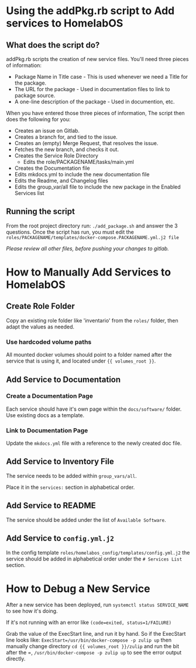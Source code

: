 # Using the addPkg.rb script to Add services to HomelabOS

## What does the script do?

addPkg.rb scripts the creation of new service files. You'll need three pieces of information:

- Package Name in Title case - This is used whenever we need a Title for the package.
- The URL for the package - Used in documentation files to link to package source.
- A one-line description of the package - Used in documention, etc.

When you have entered those three pieces of information, The script then does the following for you:

- Creates an issue on Gitlab.
- Creates a branch for, and tied to the issue.
- Creates an (empty) Merge Request, that resolves the issue.
- Fetches the new branch, and checks it out.
- Creates the Service Role Directory
  - Edits the role/PACKAGENAME/tasks/main.yml
- Creates the Documentation file
- Edits mkdocs.yml to include the new documentation file
- Edits the Readme, and Changelog files
- Edits the group_var/all file to include the new package in the Enabled Services list

## Running the script

From the root project directory run:
`./add_package.sh` and answer the 3 questions.
Once the script has run, you must edit the `roles/PACKAGENAME/templates/docker-compose.PACKAGENAME.yml.j2 file`

_Please review all other files, before pushing your changes to gitlab._

# How to Manually Add Services to HomelabOS

## Create Role Folder

Copy an existing role folder like 'inventario' from the `roles/` folder,
then adapt the values as needed.

### Use hardcoded volume paths

All mounted docker volumes should point to a folder named after the service that is using it, and located under `{{ volumes_root }}`.

## Add Service to Documentation

### Create a Documentation Page

Each service should have it's own page within the `docs/software/` folder.
Use existing docs as a template.

### Link to Documentation Page

Update the `mkdocs.yml` file with a reference to the newly created doc file.

## Add Service to Inventory File

The service needs to be added within
`group_vars/all`.

Place it in the `services:` section in alphabetical order. 

## Add Service to README

The service should be added under the list of `Available Software`.

## Add Service to `config.yml.j2`

In the config template `roles/homelabos_config/templates/config.yml.j2` the
service should be added in alphabetical order under the `# Services List` section.

# How to Debug a New Service

After a new service has been deployed, run `systemctl status SERVICE_NAME` to see
how it's doing.

If it's not running with an error like `(code=exited, status=1/FAILURE)`

Grab the value of the ExecStart line, and run it by hand. So if the ExecStart line looks like:
`ExecStart=/usr/bin/docker-compose -p zulip up`
then manually change directory `cd {{ volumes_root }}/zulip` and run the bit after the =, `/usr/bin/docker-compose -p zulip up` to see the error output directly.
